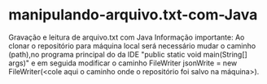# manipulando-arquivo.txt-com-Java
Gravação e leitura de arquivo.txt com Java
Informação importante: 
Ao clonar o repositório para máquina local será necessário mudar o caminho (path),no programa principal do da IDE "public static void main(String[] args)" e em seguida modificar o caminho FileWriter jsonWrite = new FileWriter(<cole aqui o caminho onde o repositório foi salvo na máquina>).
